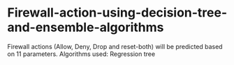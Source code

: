 # Firewall-action-using-decision-tree-and-ensemble-algorithms
Firewall actions (Allow, Deny, Drop and reset-both) will be predicted based on 11 parameters.  Algorithms used: Regression tree
